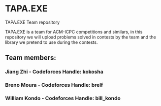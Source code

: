# TAPA.EXE
TAPA.EXE Team repository

TAPA.EXE is a team for ACM-ICPC competitions and similars, in this repository we will upload problems solved in contests by the team and the library we pretend to use during the contests.

## Team members:

### Jiang Zhi - Codeforces Handle: kokosha
### Breno Moura - Codeforces Handle: brelf
### William Kondo - Codeforces Handle: bill_kondo